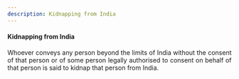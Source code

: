```yaml
---
description: Kidnapping from India
---
```


#### Kidnapping from India
<div style="text-align: justify">

Whoever conveys any person beyond the limits of India without the consent of that person or of some person legally authorised to consent on behalf of that person is said to kidnap that person from India.

</div>
